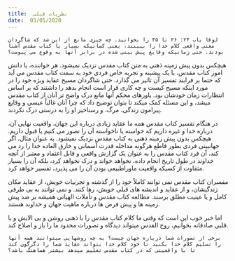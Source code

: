 ```yaml
---
title:  نظریات قبلی
date:  03/05/2020
---
```


`لوقا باب ۲۴: ۳۶ تا ۴۵ را بخوانید. چه چیزی مانع از این شد که شاگردان معنی واقعی کلام خدا را ببینند، یعنی کسانیکه بسیار با کتاب مقدس آشنا بودند. حتی زمانیکه وقایع پیش بینی شده در برابر آنها به وقوع می پیوست؟`

هیچکس بدون پیش زمینه ذهنی به متن کتاب مقدس نزدیک نمیشود. هر خواننده، یا دانش اموز کتاب مقدس، با یک پیشینه و تجربه خاص فردی خود به سمت کتاب مقدس می آید که حتما بر فرایند تفسیر آن تاثیر می گذارد. حتی شاگردان مسیح عقاید ویژه خود را در مورد اینکه مسیح کیست و چه کاری قرار است انجام بدهد را داشتند که بر اساس انتظارات زمان خودشان بود. باورهای محکم آنها مانع درک واضح تر آنان از کتاب مقدس میشد، و این مسئله کمک میکند تا بتوان توضیح داد که چرا آنان غالباً عیسی و وقایع پیرامون زندگی، مرگ، و رستاخیز او را به درستی درک نکردند.

در هنگام تفسیر کتاب مقدس همه ما عقاید زیادی درباره این جهان، واقعیت نهایی آن، درباره خدا و غیره داریم که خواسته یا ناخواسته آن را تصور می کنیم یا قبول داریم. هیچکس بدون پیش زمینه ذهنی به کتاب مقدس نزدیک نمیشود. به عنوان مثال، اگر جهانبینی فردی بطور قاطع هرگونه مداخله قدرت آسمانی و خارق العاده خدا را رد می کند، آن فرد کتاب مقدس را به عنوان یک گزارش واقعی و قابل اعتماد و معتبر از آنچه خداوند در طول تاریخ انجام داده، نخواهد خواند و درک نخواهد کرد، بلکه آن را بسیار متفاوت از کسیکه واقعیت ماوراطبیعی بودن آن را می پذیرد، تفسیر خواهد کرد.

مفسران کتاب مقدس نمی توانند کاملاً خود را از گذشته و تجربیات خویش، از عقاید مکان زندگیشان، و از عقاید و اندیشه های قبلی خویش، رها کنند. و نمی توانند به بی طرفی کامل و یا عینیت مطلق برسند. مطالعه کتاب مقدس و تأملات الهیاتی همیشه بر ضد پیش زمینه ها و پیش فرض ها درباره ماهیت جهان و خداوند هستند.

اما خبر خوب این است که وقتی ما کلام کتاب مقدس را با ذهنی روشن و بی الایش و با قلبی صادقانه بخوانیم، روح القدس میتواند دیدگاه و تصورات محدود ما را باز و اصلاح کند.

`برخی از تصورات شما درباره جهان چیست؟ به چه روشهایی میتوانید همه آنها را تسلیم کلام خدا بکنید تا خود کلام خدا بتواند عقاید شما را دگرگون کند تا با واقعیتی که در کتاب مقدس تعلیم میدهد بیشتر هماهنگ باشد؟`